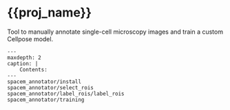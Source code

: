 # {{proj_name}}

Tool to manually annotate single-cell microscopy images and train a custom Cellpose model.  


```{toctree}
---
maxdepth: 2
caption: |
    Contents:
---
spacem_annotator/install
spacem_annotator/select_rois
spacem_annotator/label_rois/label_rois
spacem_annotator/training
```
